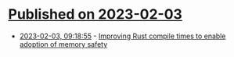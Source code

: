 # [Published on 2023-02-03](index.md)

* [2023-02-03, 09:18:55](https://lobste.rs/s/bx1ogg/improving_rust_compile_times_enable) - [Improving Rust compile times to enable adoption of memory safety](https://www.memorysafety.org/blog/remy-rakic-compile-times/)
